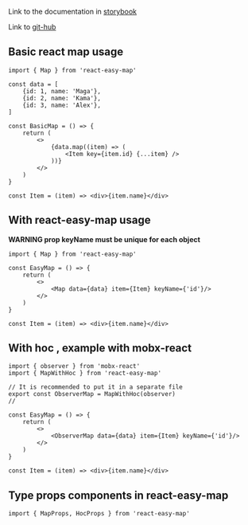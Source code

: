 Link to the documentation in [storybook](https://react-easy-map.vercel.app/)

Link to  [git-hub](https://github.com/MkinG2k0/react-easy-map)

## Basic react map usage

```tsx 
import { Map } from 'react-easy-map'

const data = [
	{id: 1, name: 'Maga'},
	{id: 2, name: 'Kama'},
	{id: 3, name: 'Alex'},
]

const BasicMap = () => {
	return (
		<>
			{data.map((item) => (
				<Item key={item.id} {...item} />
			))}
		</>
	)
}

const Item = (item) => <div>{item.name}</div>

```

## With react-easy-map usage

**WARNING prop keyName must be unique for each object**

```tsx
import { Map } from 'react-easy-map'

const EasyMap = () => {
	return (
		<>
			<Map data={data} item={Item} keyName={'id'}/>
		</>
	)
}

const Item = (item) => <div>{item.name}</div>

```

## With hoc , example with mobx-react

```tsx
import { observer } from 'mobx-react'
import { MapWithHoc } from 'react-easy-map'

// It is recommended to put it in a separate file
export const ObserverMap = MapWithHoc(observer)
//

const EasyMap = () => {
	return (
		<>
			<ObserverMap data={data} item={Item} keyName={'id'}/>
		</>
	)
}

const Item = (item) => <div>{item.name}</div>

```

## Type props components in react-easy-map

```tsx
import { MapProps, HocProps } from 'react-easy-map'
```


